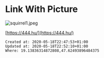 # Link With Picture
![squirrel1.jpeg](./_resources/link_with_picture.resources/squirrel1.jpeg)

[https://444.hu/](https://444.hu/)

    Created at: 2020-05-18T22:47:53+01:00
    Updated at: 2020-05-18T22:52:10+01:00
    Where: 19.13836314872808,47.62493896484375


